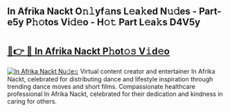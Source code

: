 ## In Afrika Nackt O𝚗𝚕yf𝚊ns L𝚎a𝚔ed N𝚞𝚍es - Part-e5y P𝚑𝚘tos Vi𝚍𝚎o - H𝚘𝚝 Part L𝚎a𝚔s D4V5y

# <h2><a href="http://kf8plo.oniu.top/?m=In+Afrika+Nackt">🔗👉 🔴 In Afrika Nackt P𝚑ot𝚘𝚜 V𝚒d𝚎o</a></h2>

[![In Afrika Nackt Nu𝚍e𝚜](https://i.imgur.com/0qMVB7G.gif)](http://kf8plo.oniu.top/?m=In+Afrika+Nackt)
Virtual content creator and entertainer In Afrika Nackt, celebrated for distributing dance and lifestyle inspiration through trending dance moves and short films. Compassionate healthcare professional In Afrika Nackt, celebrated for their dedication and kindness in caring for others.  
